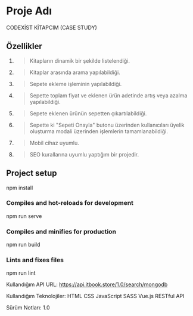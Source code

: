 # Proje Adı

CODEXİST KİTAPCIM (CASE STUDY)

## Özellikler

1. > Kitapların dinamik bir şekilde listelendiği.
2. > Kitaplar arasında arama yapılabildiği.
3. > Sepete ekleme işleminin yapılabildiği.
4. > Sepette toplam fiyat ve eklenen ürün adetinde artış veya azalma yapılabildiği.
5. > Sepete eklenen ürünün sepetten çıkartılabildiği.
6. > Sepette ki "Sepeti Onayla" butonu üzerinden kullanıcıları üyelik oluşturma modali üzerinden işlemlerin tamamlanabildiği.
7. > Mobil cihaz uyumlu.
8. > SEO kurallarına uyumlu yaptığım bir projedir.

## Project setup
npm install

### Compiles and hot-reloads for development
npm run serve

### Compiles and minifies for production
npm run build

### Lints and fixes files
npm run lint

Kullandığım API URL:
https://api.itbook.store/1.0/search/mongodb

Kullandığım Teknolojiler:
HTML 
CSS
JavaScript
SASS
Vue.js
RESTful API

Sürüm Notları:
1.0
